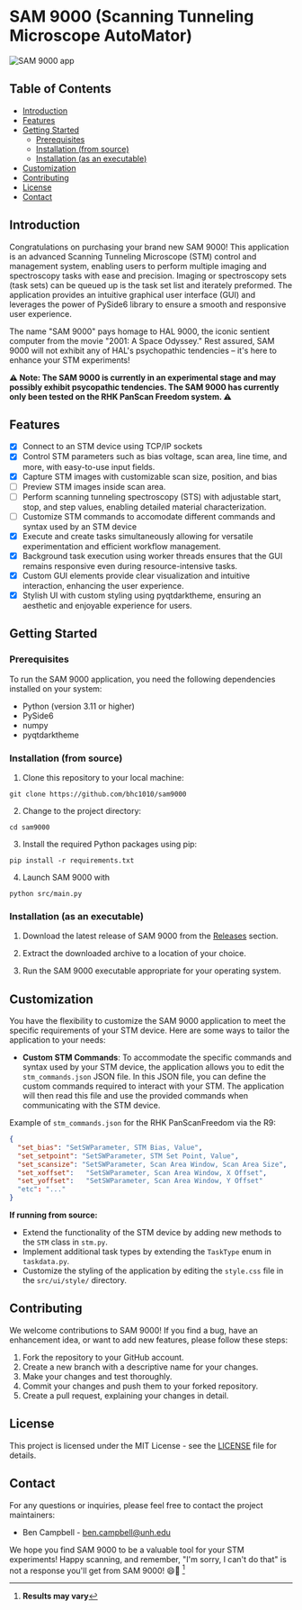 # SAM 9000 (Scanning Tunneling Microscope AutoMator) 

![SAM 9000 app](https://github.com/bhc1010/sam9000/blob/master/sam_9000.PNG?raw=true)

## Table of Contents
- [Introduction](#introduction)
- [Features](#features)
- [Getting Started](#getting-started)
  - [Prerequisites](#prerequisites)
  - [Installation (from source)](#installation-from-source)
  - [Installation (as an executable)](#installation-as-an-executable)
- [Customization](#customization)
- [Contributing](#contributing)
- [License](#license)
- [Contact](#contact)


## Introduction
Congratulations on purchasing your brand new SAM 9000! 
This application is an advanced Scanning Tunneling Microscope (STM) control and management system, enabling users to perform multiple imaging and spectroscopy tasks with ease and precision. 
Imaging or spectroscopy sets (task sets) can be queued up is the task set list and iterately preformed.
The application provides an intuitive graphical user interface (GUI) and leverages the power of PySide6 library to ensure a smooth and responsive user experience.

The name "SAM 9000" pays homage to HAL 9000, the iconic sentient computer from the movie "2001: A Space Odyssey." Rest assured, SAM 9000 will not exhibit any of HAL's psychopathic tendencies – it's here to enhance your STM experiments!

**⚠️ Note: The SAM 9000 is currently in an experimental stage and may possibly exhibit psycopathic tendencies. The SAM 9000 has currently only been tested on the RHK PanScan Freedom system. ⚠️**

## Features

- [x] Connect to an STM device using TCP/IP sockets
- [x] Control STM parameters such as bias voltage, scan area, line time, and more, with easy-to-use input fields.
- [x] Capture STM images with customizable scan size, position, and bias
- [ ] Preview STM images inside scan area.
- [ ] Perform scanning tunneling spectroscopy (STS) with adjustable start, stop, and step values, enabling detailed material characterization.
- [ ] Customize STM commands to accomodate different commands and syntax used by an STM device
- [x] Execute and create tasks simultaneously allowing for versatile experimentation and efficient workflow management.
- [x] Background task execution using worker threads ensures that the GUI remains responsive even during resource-intensive tasks.
- [x] Custom GUI elements provide clear visualization and intuitive interaction, enhancing the user experience.
- [x] Stylish UI with custom styling using pyqtdarktheme, ensuring an aesthetic and enjoyable experience for users.

## Getting Started

### Prerequisites

To run the SAM 9000 application, you need the following dependencies installed on your system:

- Python (version 3.11 or higher)
- PySide6
- numpy
- pyqtdarktheme

### Installation (from source)

1. Clone this repository to your local machine:
```console
git clone https://github.com/bhc1010/sam9000

```
2. Change to the project directory:
```console
cd sam9000
```
3. Install the required Python packages using pip:
```console
pip install -r requirements.txt
```
4. Launch SAM 9000 with
```console
python src/main.py
```
### Installation (as an executable)

1. Download the latest release of SAM 9000 from the [Releases](https://github.com/bhc1010/sam9000/releases) section.

2. Extract the downloaded archive to a location of your choice.

3. Run the SAM 9000 executable appropriate for your operating system.

## Customization

You have the flexibility to customize the SAM 9000 application to meet the specific requirements of your STM device. Here are some ways to tailor the application to your needs:

- **Custom STM Commands**: To accommodate the specific commands and syntax used by your STM device, the application allows you to edit the `stm_commands.json` JSON file. In this JSON file, you can define the custom commands required to interact with your STM. The application will then read this file and use the provided commands when communicating with the STM device.
  
Example of `stm_commands.json` for the RHK PanScanFreedom via the R9:

```json
{
  "set_bias": "SetSWParameter, STM Bias, Value",
  "set_setpoint": "SetSWParameter, STM Set Point, Value",
  "set_scansize": "SetSWParameter, Scan Area Window, Scan Area Size",
  "set_xoffset":   "SetSWParameter, Scan Area Window, X Offset",
  "set_yoffset":   "SetSWParameter, Scan Area Window, Y Offset"
  "etc": "..."
}
```
**If running from source:**
- Extend the functionality of the STM device by adding new methods to the `STM` class in `stm.py`.
- Implement additional task types by extending the `TaskType` enum in `taskdata.py`.
- Customize the styling of the application by editing the `style.css` file in the `src/ui/style/` directory.

## Contributing

We welcome contributions to SAM 9000! If you find a bug, have an enhancement idea, or want to add new features, please follow these steps:

1. Fork the repository to your GitHub account.
2. Create a new branch with a descriptive name for your changes.
3. Make your changes and test thoroughly.
4. Commit your changes and push them to your forked repository.
5. Create a pull request, explaining your changes in detail.

## License

This project is licensed under the MIT License - see the [LICENSE](LICENSE) file for details.

## Contact

For any questions or inquiries, please feel free to contact the project maintainers:

- Ben Campbell - [ben.campbell@unh.edu](mailto:ben.campbell@unh.edu)

We hope you find SAM 9000 to be a valuable tool for your STM experiments! Happy scanning, and remember, "I'm sorry, I can't do that" is not a response you'll get from SAM 9000! 😄🚀 [^1]
[^1]: **Results may vary**
